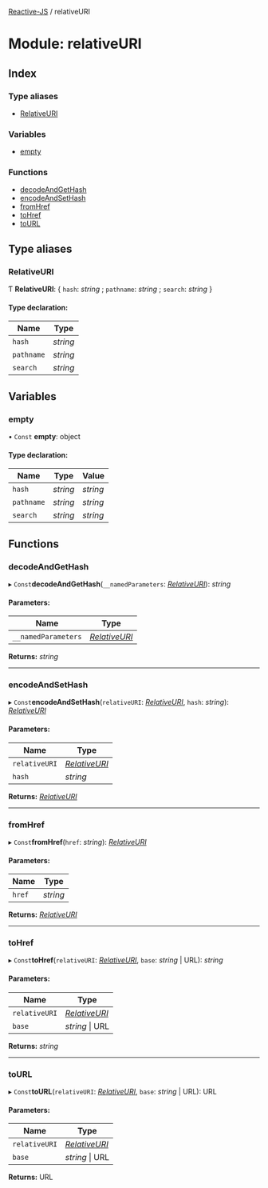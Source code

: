 [Reactive-JS](../README.md) / relativeURI

# Module: relativeURI

## Index

### Type aliases

* [RelativeURI](relativeuri.md#relativeuri)

### Variables

* [empty](relativeuri.md#empty)

### Functions

* [decodeAndGetHash](relativeuri.md#decodeandgethash)
* [encodeAndSetHash](relativeuri.md#encodeandsethash)
* [fromHref](relativeuri.md#fromhref)
* [toHref](relativeuri.md#tohref)
* [toURL](relativeuri.md#tourl)

## Type aliases

### RelativeURI

Ƭ **RelativeURI**: { `hash`: *string* ; `pathname`: *string* ; `search`: *string*  }

#### Type declaration:

Name | Type |
------ | ------ |
`hash` | *string* |
`pathname` | *string* |
`search` | *string* |

## Variables

### empty

• `Const` **empty**: object

#### Type declaration:

Name | Type | Value |
------ | ------ | ------ |
`hash` | *string* | *string* |
`pathname` | *string* | *string* |
`search` | *string* | *string* |

## Functions

### decodeAndGetHash

▸ `Const`**decodeAndGetHash**(`__namedParameters`: [*RelativeURI*](relativeuri.md#relativeuri)): *string*

#### Parameters:

Name | Type |
------ | ------ |
`__namedParameters` | [*RelativeURI*](relativeuri.md#relativeuri) |

**Returns:** *string*

___

### encodeAndSetHash

▸ `Const`**encodeAndSetHash**(`relativeURI`: [*RelativeURI*](relativeuri.md#relativeuri), `hash`: *string*): [*RelativeURI*](relativeuri.md#relativeuri)

#### Parameters:

Name | Type |
------ | ------ |
`relativeURI` | [*RelativeURI*](relativeuri.md#relativeuri) |
`hash` | *string* |

**Returns:** [*RelativeURI*](relativeuri.md#relativeuri)

___

### fromHref

▸ `Const`**fromHref**(`href`: *string*): [*RelativeURI*](relativeuri.md#relativeuri)

#### Parameters:

Name | Type |
------ | ------ |
`href` | *string* |

**Returns:** [*RelativeURI*](relativeuri.md#relativeuri)

___

### toHref

▸ `Const`**toHref**(`relativeURI`: [*RelativeURI*](relativeuri.md#relativeuri), `base`: *string* \| URL): *string*

#### Parameters:

Name | Type |
------ | ------ |
`relativeURI` | [*RelativeURI*](relativeuri.md#relativeuri) |
`base` | *string* \| URL |

**Returns:** *string*

___

### toURL

▸ `Const`**toURL**(`relativeURI`: [*RelativeURI*](relativeuri.md#relativeuri), `base`: *string* \| URL): URL

#### Parameters:

Name | Type |
------ | ------ |
`relativeURI` | [*RelativeURI*](relativeuri.md#relativeuri) |
`base` | *string* \| URL |

**Returns:** URL
